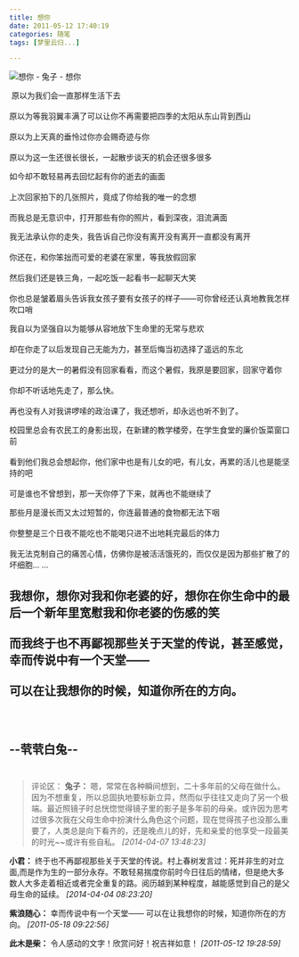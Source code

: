 ```yaml
---
title: 想你
date: 2011-05-12 17:40:19
categories: 随笔
tags: [梦里云归...]

---
```

![想你 - 兔子 - 想你](1477743627732975633.jpg)

 原以为我们会一直那样生活下去<br /><br />原以为等我羽翼丰满了可以让你不再需要把四季的太阳从东山背到西山<br /><br />原以为上天真的垂怜过你亦会赐奇迹与你<br /><br />原以为这一生还很长很长，一起散步谈天的机会还很多很多

如今却不敢轻易再去回忆起有你的逝去的画面<br /><br />上次回家拍下的几张照片，竟成了你给我的唯一的念想<br /><br />而我总是无意识中，打开那些有你的照片，看到深夜，泪流满面

我无法承认你的走失，我告诉自己你没有离开没有离开一直都没有离开<br /><br />你还在，和你笨拙而可爱的老婆在家里，等我放假回家<br /><br />然后我们还是铁三角，一起吃饭一起看书一起聊天大笑<br /><br />你也总是皱着眉头告诉我女孩子要有女孩子的样子——可你曾经还认真地教我怎样吹口哨

我自以为坚强自以为能够从容地放下生命里的无常与悲欢<br /><br />却在你走了以后发现自己无能为力，甚至后悔当初选择了遥远的东北<br /><br />更过分的是大一的暑假没有回家看看，而这个暑假，我原是要回家，回家守着你<br /><br />你却不听话地先走了，那么快。<br /><br />再也没有人对我讲啰嗦的政治课了，我还想听，却永远也听不到了。

校园里总会有农民工的身影出现，在新建的教学楼旁，在学生食堂的廉价饭菜窗口前<br /><br />看到他们我总会想起你，他们家中也是有儿女的吧，有儿女，再累的活儿也是能坚持的吧<br /><br />可是谁也不曾想到，那一天你停了下来，就再也不能继续了

那些月是漫长而又太过短暂的，你连最普通的食物都无法下咽<br /><br />你整整是三个日夜不能吃也不能喝只进不出地耗完最后的体力<br /><br />我无法克制自己的痛苦心情，仿佛你是被活活饿死的，而仅仅是因为那些扩散了的坏细胞... ...

我想你，想你对我和你老婆的好，想你在你生命中的最后一个新年里宽慰我和你老婆的伤感的笑<br /><br />而我终于也不再鄙视那些关于天堂的传说，甚至感觉，幸而传说中有一个天堂——<br /><br />可以在让我想你的时候，知道你所在的方向。<br /><br /> <br /><br />--茕茕白兔--<br /><br />
---
>评论区：
>**兔子：** 嗯，常常在各种瞬间想到，二十多年前的父母在做什么。因为不想重复，所以总固执地要标新立异，然而似乎往往又走向了另一个极端。最近照镜子时总恍惚觉得镜子里的影子是多年前的母亲。或许因为思考过很多次我在父母生命中扮演什么角色这个问题，现在觉得孩子也没那么重要了，人类总是向下看齐的，还是晚点儿的好，先和亲爱的他享受一段最美的时光~~或许有些自私。  *[2014-04-07 13:48:23]*
>
**小君：** 终于也不再鄙视那些关于天堂的传说。村上春树发言过：死并非生的对立面,而是作为生的一部分永存。不敢轻易揣度你前时今日往后的情绪，但是绝大多数人大多走着相近或者完全重复的路。阅历越到某种程度，越能感觉到自己的是父母生命的延续。  *[2014-04-04 08:23:20]*
>
**紫浪随心：** 幸而传说中有一个天堂—— 可以在让我想你的时候，知道你所在的方向。  *[2011-05-18 09:22:56]*
>
**此木是柴：** 令人感动的文字！欣赏问好！祝吉祥如意！  *[2011-05-12 19:28:59]*
>
